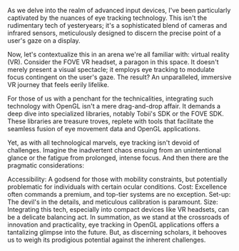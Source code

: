 As we delve into the realm of advanced input devices, I've been particularly captivated by the nuances of eye tracking technology. This isn't the rudimentary tech of yesteryears; it's a sophisticated blend of cameras and infrared sensors, meticulously designed to discern the precise point of a user's gaze on a display.

Now, let's contextualize this in an arena we're all familiar with: virtual reality (VR). Consider the FOVE VR headset, a paragon in this space. It doesn't merely present a visual spectacle; it employs eye tracking to modulate focus contingent on the user's gaze. The result? An unparalleled, immersive VR journey that feels eerily lifelike.

For those of us with a penchant for the technicalities, integrating such technology with OpenGL isn't a mere drag-and-drop affair. It demands a deep dive into specialized libraries, notably Tobii's SDK or the FOVE SDK. These libraries are treasure troves, replete with tools that facilitate the seamless fusion of eye movement data and OpenGL applications.

Yet, as with all technological marvels, eye tracking isn't devoid of challenges. Imagine the inadvertent chaos ensuing from an unintentional glance or the fatigue from prolonged, intense focus. And then there are the pragmatic considerations:

Accessibility: A godsend for those with mobility constraints, but potentially problematic for individuals with certain ocular conditions.
Cost: Excellence often commands a premium, and top-tier systems are no exception.
Set-up: The devil's in the details, and meticulous calibration is paramount.
Size: Integrating this tech, especially into compact devices like VR headsets, can be a delicate balancing act.
In summation, as we stand at the crossroads of innovation and practicality, eye tracking in OpenGL applications offers a tantalizing glimpse into the future. But, as discerning scholars, it behooves us to weigh its prodigious potential against the inherent challenges.